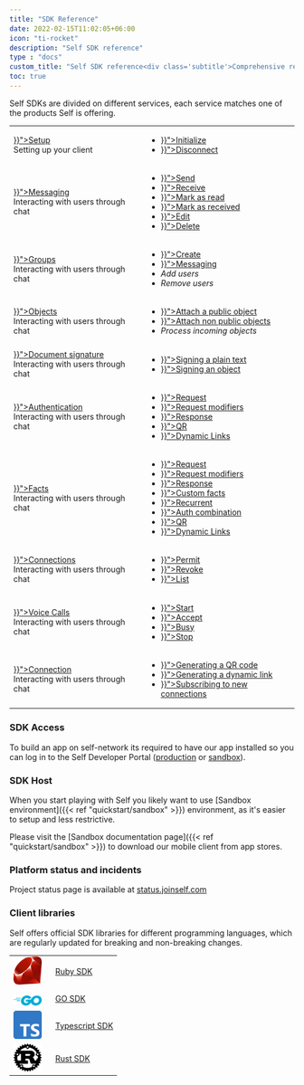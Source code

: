 ```yaml
---
title: "SDK Reference"
date: 2022-02-15T11:02:05+06:00
icon: "ti-rocket"
description: "Self SDK reference"
type : "docs"
custom_title: "Self SDK reference<div class='subtitle'>Comprehensive reference for integrating with Self SDK</div>"
toc: true
---
```

Self SDKs are divided on different services, each service matches one of the products Self is offering.


<table class='reference'>
    <tbody>
        <tr>
            <td>
                <div class="section_title">
                    <a href="{{< relref "setup" >}}">Setup</a>
                </div>
                <div class='section_subtitle'>Setting up your client</div>
            </td>
            <td class="Row_contents__EJTwh">
                <ul>
                    <li><a href="{{< relref "setup/initialize" >}}">Initialize</a></li>
                    <li><a href="{{< relref "setup/disconnect" >}}">Disconnect</a></li>
                </ul>
            </td>
        </tr>
        <tr>
            <td>
                <div class="section_title">
                    <a href="{{< relref "messaging" >}}">Messaging</a>
                </div>
                <div class='section_subtitle'>Interacting with users through chat</div>
            </td>
            <td class="Row_contents__EJTwh">
                <ul>
                    <li><a href="{{< relref "messaging/text-messages/" >}}">Send</a></li>
                    <li><a href="{{< relref "messaging/text-messages/" >}}">Receive</a></li>
                    <li><a href="{{< relref "messaging/actions/#mark-as-read" >}}">Mark as read</a></li>
                    <li><a href="{{< relref "messaging/actions/#mark-as-received" >}}">Mark as received</a></li>
                    <li><a href="{{< relref "messaging/actions/#edit" >}}">Edit</a></li>
                    <li><a href="{{< relref "messaging/actions/#delete" >}}">Delete</a></li>
                </ul>
            </td>
        </tr>
        <tr>
            <td>
                <div class="section_title">
                    <a href="{{< relref "groups" >}}">Groups</a>
                </div>
                <div class='section_subtitle'>Interacting with users through chat</div>
            </td>
            <td class="Row_contents__EJTwh">
                <ul>
                    <li><a href="{{< relref "messaging#creating-a-group" >}}">Create</a></li>
                    <li><a href="{{< relref "messaging#messaging-and-groups" >}}">Messaging</a></li>
                    <li><i>Add users</i></li>
                    <li><i>Remove users</i></li>
                </ul>
            </td>
        </tr>
        <tr>
            <td>
                <div class="section_title">
                    <a href="{{< relref "objects" >}}">Objects</a>
                </div>
                <div class='section_subtitle'>Interacting with users through chat</div>
            </td>
            <td class="Row_contents__EJTwh">
                <ul>
                    <li><a href="{{< relref "objects#public-objects" >}}">Attach a public object</a></li>
                    <li><a href="{{< relref "messaging#non-public-objects" >}}">Attach non public objects</a></li>
                    <li><i>Process incoming objects</i></li>
                </ul>
            </td>
        </tr>
        <tr>
            <td>
                <div class="section_title">
                    <a href="{{< relref "documentsign" >}}">Document signature</a>
                </div>
                <div class='section_subtitle'>Interacting with users through chat</div>
            </td>
            <td class="Row_contents__EJTwh">
                <ul>
                    <li><a href="{{< relref "documentsign#plain-text-signatures" >}}">Signing a plain text</a></li>
                    <li><a href="{{< relref "documentsign#object-based-signatures" >}}">Signing an object</a></li>
                </ul>
            </td>
        </tr>
        <tr>
            <td>
                <div class="section_title">
                    <a href="{{< relref "authentication" >}}">Authentication</a>
                </div>
                <div class='section_subtitle'>Interacting with users through chat</div>
            </td>
            <td class="Row_contents__EJTwh">
                <ul>
                    <li><a href="{{< relref "authentication/request" >}}">Request</a></li>
                    <li><a href="{{< relref "authentication/modifiers/" >}}">Request modifiers</a></li>
                    <li><a href="{{< relref "authentication/response/" >}}">Response</a></li>
                    <li><a href="{{< relref "authentication/qr" >}}">QR</a></li>
                    <li><a href="{{< relref "authentication/dynamic_link" >}}">Dynamic Links</a></li>
                </ul>
            </td>
        </tr>
        <tr>
            <td>
                <div class="section_title">
                    <a href="{{< relref "facts" >}}">Facts</a>
                </div>
                <div class='section_subtitle'>Interacting with users through chat</div>
            </td>
            <td class="Row_contents__EJTwh">
                <ul>
                    <li><a href="{{< relref "facts/request/" >}}">Request</a></li>
                    <li><a href="{{< relref "facts/modifiers" >}}">Request modifiers</a></li>
                    <li><a href="{{< relref "facts/response/" >}}">Response</a></li>
                    <li><a href="{{< relref "facts/custom/" >}}">Custom facts</a></li>
                    <li><a href="{{< relref "facts/recurrent/" >}}">Recurrent</a></li>
                    <li><a href="{{< relref "facts/combined/" >}}">Auth combination</a></li>
                    <li><a href="{{< relref "facts" >}}">QR</a></li>
                    <li><a href="{{< relref "facts" >}}">Dynamic Links</a></li>
                </ul>
            </td>
        </tr>
        <tr>
            <td>
                <div class="section_title">
                    <a href="{{< relref "connections" >}}">Connections</a>
                </div>
                <div class='section_subtitle'>Interacting with users through chat</div>
            </td>
            <td class="Row_contents__EJTwh">
                <ul>
                    <li><a href="{{< relref "connections#permit-connections" >}}">Permit</a></li>
                    <li><a href="{{< relref "connections#revoke-specific-connection" >}}">Revoke</a></li>
                    <li><a href="{{< relref "connections#listing-connections" >}}">List</a></li>
                </ul>
            </td>
        </tr> 
        <tr>
            <td>
                <div class="section_title">
                    <a href="{{< relref "voice" >}}">Voice Calls</a>
                </div>
                <div class='section_subtitle'>Interacting with users through chat</div>
            </td>
            <td class="Row_contents__EJTwh">
                <ul>
                    <li><a href="{{< relref "voice" >}}">Start</a></li>
                    <li><a href="{{< relref "voice" >}}">Accept</a></li>
                    <li><a href="{{< relref "voice" >}}">Busy</a></li>
                    <li><a href="{{< relref "voice" >}}">Stop</a></li>
                </ul>
            </td>
        </tr>
        <tr>
            <td>
                <div class="section_title">
                    <a href="{{< relref "directconnection" >}}">Connection</a>
                </div>
                <div class='section_subtitle'>Interacting with users through chat</div>
            </td>
            <td class="Row_contents__EJTwh">
                <ul>
                    <li><a href="{{< relref "directconnection#generating-a-qr-code" >}}">Generating a QR code</a></li>
                    <li><a href="{{< relref "directconnection#generating-a-dynamic-link" >}}">Generating a dynamic link</a></li>
                    <li><a href="{{< relref "directconnection#subscribing-to-new-connections" >}}">Subscribing to new connections</a></li>
                </ul>
            </td>
        </tr>
    </tbody>
</table>

### SDK Access

To build an app on self-network its required to have our app installed so you can log in to the Self Developer Portal ([production](https://developer.joinself.com) or [sandbox](https://developer.sandbox.joinself.com)).


### SDK Host

When you start playing with Self you likely want to use  [Sandbox environment]({{< ref "quickstart/sandbox" >}}) environment, as it's easier to setup and less restrictive.

Please visit the  [Sandbox documentation page]({{< ref "quickstart/sandbox" >}}) to download our mobile client from app stores. 

### Platform status and incidents

Project status page is available at [status.joinself.com](https://status.joinself.com/)

### Client libraries

Self offers official SDK libraries for different programming languages, which are regularly updated for breaking and non-breaking changes.

<div class='clients_list'>

<table class='languages'>
    <tbody>
        <tr>
            <td width='60'><a href='https://github.com/joinself/self-ruby-sdk/' target='_blank'><img src="/images/ruby.png" alt="ruby" width="50"/></a></td>
            <td><a href='https://github.com/joinself/self-ruby-sdk/' target='_blank'>Ruby SDK</a></td>
        </tr>
        <tr>
            <td><a href='https://github.com/joinself/self-go-sdk/' target='_blank'><img src="/images/go.png" alt="ruby" width="50" style='padding-top:10px'/></a></td>
            <td><a href='https://github.com/joinself/self-go-sdk/' target='_blank'>GO SDK</a></td>
        </tr>
        <tr>
            <td><a href='https://github.com/joinself/self-typescript-sdk/' target='_blank'><img src="/images/typescript.png" alt="typescript" width="50"/></a></td>
            <td><a href='https://github.com/joinself/self-typescript-sdk/' target='_blank'>Typescript SDK</a></td>
        </tr>
        <tr>
            <td><a href='https://github.com/joinself/self-rust-sdk/' target='_blank'><img src="/images/rust.png" alt="ruby" width="50"/></a></td>
            <td><a href='https://github.com/joinself/self-rust-sdk/' target='_blank'>Rust SDK</a></td>
        </tr>
    </tbody>
</table>

</div>
